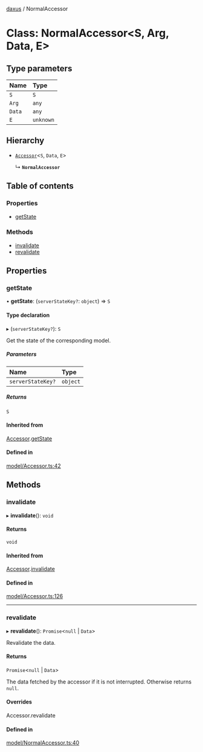 [daxus](../README.md) / NormalAccessor

# Class: NormalAccessor<S, Arg, Data, E\>

## Type parameters

| Name | Type |
| :------ | :------ |
| `S` | `S` |
| `Arg` | `any` |
| `Data` | `any` |
| `E` | `unknown` |

## Hierarchy

- [`Accessor`](Accessor.md)<`S`, `Data`, `E`\>

  ↳ **`NormalAccessor`**

## Table of contents

### Properties

- [getState](NormalAccessor.md#getstate)

### Methods

- [invalidate](NormalAccessor.md#invalidate)
- [revalidate](NormalAccessor.md#revalidate)

## Properties

### getState

• **getState**: (`serverStateKey?`: `object`) => `S`

#### Type declaration

▸ (`serverStateKey?`): `S`

Get the state of the corresponding model.

##### Parameters

| Name | Type |
| :------ | :------ |
| `serverStateKey?` | `object` |

##### Returns

`S`

#### Inherited from

[Accessor](Accessor.md).[getState](Accessor.md#getstate)

#### Defined in

[model/Accessor.ts:42](https://github.com/jason89521/react-fetch/blob/27b98d0/src/lib/model/Accessor.ts#L42)

## Methods

### invalidate

▸ **invalidate**(): `void`

#### Returns

`void`

#### Inherited from

[Accessor](Accessor.md).[invalidate](Accessor.md#invalidate)

#### Defined in

[model/Accessor.ts:126](https://github.com/jason89521/react-fetch/blob/27b98d0/src/lib/model/Accessor.ts#L126)

___

### revalidate

▸ **revalidate**(): `Promise`<``null`` \| `Data`\>

Revalidate the data.

#### Returns

`Promise`<``null`` \| `Data`\>

The data fetched by the accessor if it is not interrupted. Otherwise returns `null`.

#### Overrides

Accessor.revalidate

#### Defined in

[model/NormalAccessor.ts:40](https://github.com/jason89521/react-fetch/blob/27b98d0/src/lib/model/NormalAccessor.ts#L40)
